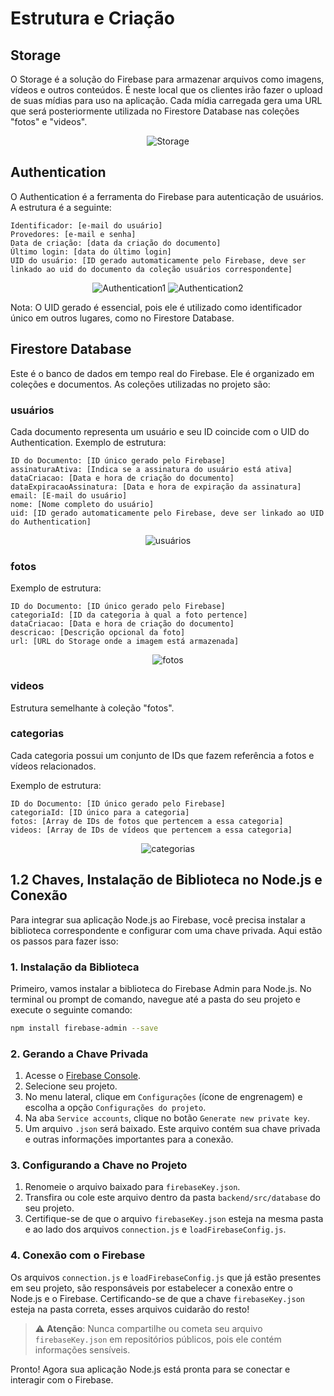 # Estrutura e Criação

## Storage

O Storage é a solução do Firebase para armazenar arquivos como imagens, vídeos e outros conteúdos. É neste local que os clientes irão fazer o upload de suas mídias para uso na aplicação. Cada mídia carregada gera uma URL que será posteriormente utilizada no Firestore Database nas coleções "fotos" e "videos".

<div align="center">

![Storage](https://github.com/imsamuelcovalero/Project-Private-Media/assets/98184355/08ffea3b-5059-4261-9f78-7024f1c06720)

</div>

## Authentication

O Authentication é a ferramenta do Firebase para autenticação de usuários. A estrutura é a seguinte:

```plaintext
Identificador: [e-mail do usuário]
Provedores: [e-mail e senha]
Data de criação: [data da criação do documento]
Último login: [data do último login]
UID do usuário: [ID gerado automaticamente pelo Firebase, deve ser linkado ao uid do documento da coleção usuários correspondente]
```

<div align="center">

![Authentication1](https://github.com/imsamuelcovalero/Project-Private-Media/assets/98184355/d719f1cc-78e0-4955-a18d-02eb1d50b54b)
![Authentication2](https://github.com/imsamuelcovalero/Project-Private-Media/assets/98184355/c5335f28-2969-4e33-a98a-75512fea729f)

</div>

Nota: O UID gerado é essencial, pois ele é utilizado como identificador único em outros lugares, como no Firestore Database.

## Firestore Database

Este é o banco de dados em tempo real do Firebase. Ele é organizado em coleções e documentos. As coleções utilizadas no projeto são:

### usuários

Cada documento representa um usuário e seu ID coincide com o UID do Authentication. Exemplo de estrutura:

```plaintext
ID do Documento: [ID único gerado pelo Firebase]
assinaturaAtiva: [Indica se a assinatura do usuário está ativa]
dataCriacao: [Data e hora de criação do documento]
dataExpiracaoAssinatura: [Data e hora de expiração da assinatura]
email: [E-mail do usuário]
nome: [Nome completo do usuário]
uid: [ID gerado automaticamente pelo Firebase, deve ser linkado ao UID do Authentication]
```

<div align="center">

![usuários](https://github.com/imsamuelcovalero/Project-Private-Media/assets/98184355/026455a9-9a20-47a6-a247-6f2cca8bb2c3)

</div>

### fotos

Exemplo de estrutura:

```plaintext
ID do Documento: [ID único gerado pelo Firebase]
categoriaId: [ID da categoria à qual a foto pertence]
dataCriacao: [Data e hora de criação do documento]
descricao: [Descrição opcional da foto]
url: [URL do Storage onde a imagem está armazenada]
```

<div align="center">

![fotos](https://github.com/imsamuelcovalero/Project-Private-Media/assets/98184355/ede7cfc7-afe0-458d-bc35-5b686d21e771)

</div>

### videos

Estrutura semelhante à coleção "fotos".

### categorias

Cada categoria possui um conjunto de IDs que fazem referência a fotos e vídeos relacionados.

Exemplo de estrutura:

```plaintext
ID do Documento: [ID único gerado pelo Firebase]
categoriaId: [ID único para a categoria]
fotos: [Array de IDs de fotos que pertencem a essa categoria]
videos: [Array de IDs de vídeos que pertencem a essa categoria]
```

<div align="center">

![categorias](https://github.com/imsamuelcovalero/Project-Private-Media/assets/98184355/67899e81-001e-43ad-a9b3-99de58c5de26)

</div>

## 1.2 Chaves, Instalação de Biblioteca no Node.js e Conexão

Para integrar sua aplicação Node.js ao Firebase, você precisa instalar a biblioteca correspondente e configurar com uma chave privada. Aqui estão os passos para fazer isso:

### 1. Instalação da Biblioteca

Primeiro, vamos instalar a biblioteca do Firebase Admin para Node.js. No terminal ou prompt de comando, navegue até a pasta do seu projeto e execute o seguinte comando:

```bash
npm install firebase-admin --save
```

### 2. Gerando a Chave Privada

1. Acesse o [Firebase Console](https://console.firebase.google.com/).
2. Selecione seu projeto.
3. No menu lateral, clique em `Configurações` (ícone de engrenagem) e escolha a opção `Configurações do projeto`.
4. Na aba `Service accounts`, clique no botão `Generate new private key`.
5. Um arquivo `.json` será baixado. Este arquivo contém sua chave privada e outras informações importantes para a conexão.

### 3. Configurando a Chave no Projeto

1. Renomeie o arquivo baixado para `firebaseKey.json`.
2. Transfira ou cole este arquivo dentro da pasta `backend/src/database` do seu projeto.
3. Certifique-se de que o arquivo `firebaseKey.json` esteja na mesma pasta e ao lado dos arquivos `connection.js` e `loadFirebaseConfig.js`.

### 4. Conexão com o Firebase

Os arquivos `connection.js` e `loadFirebaseConfig.js` que já estão presentes em seu projeto, são responsáveis por estabelecer a conexão entre o Node.js e o Firebase. Certificando-se de que a chave `firebaseKey.json` esteja na pasta correta, esses arquivos cuidarão do resto!

> ⚠️ **Atenção**: Nunca compartilhe ou cometa seu arquivo `firebaseKey.json` em repositórios públicos, pois ele contém informações sensíveis.

Pronto! Agora sua aplicação Node.js está pronta para se conectar e interagir com o Firebase.
